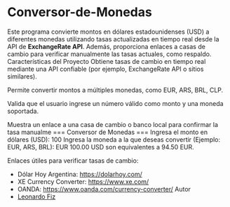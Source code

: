 # Conversor-de-Monedas
Este programa convierte montos en dólares estadounidenses (USD) a diferentes monedas utilizando tasas actualizadas en tiempo real desde la API de **ExchangeRate API**. Además, proporciona enlaces a casas de cambio para verificar manualmente las tasas actuales, como respaldo.
Características del Proyecto
Obtiene tasas de cambio en tiempo real mediante una API confiable (por ejemplo, ExchangeRate API o sitios similares).

Permite convertir montos a múltiples monedas, como EUR, ARS, BRL, CLP.

Valida que el usuario ingrese un número válido como monto y una moneda soportada.

Muestra un enlace a una casa de cambio o banco local para confirmar la tasa manualme
=== Conversor de Monedas ===
Ingresa el monto en dólares (USD): 100
Ingresa la moneda a la que deseas convertir (Ejemplo: EUR, ARS, BRL): EUR
100.00 USD son equivalentes a 94.50 EUR.

Enlaces útiles para verificar tasas de cambio:
- Dólar Hoy Argentina: https://dolarhoy.com/
- XE Currency Converter: https://www.xe.com/
- OANDA: https://www.oanda.com/currency-converter/
 Autor
- [Leonardo Fiz ](https://github.com/Leofiz1981)
